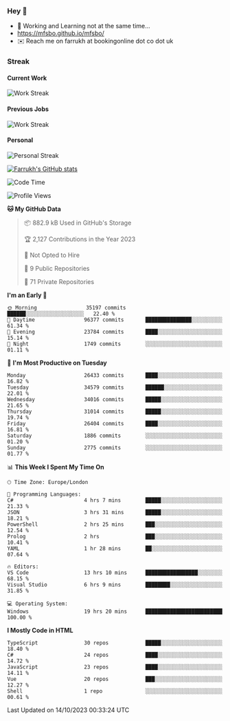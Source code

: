 ### Hey 👋

- 🏃 Working and Learning not at the same time...
- https://mfsbo.github.io/mfsbo/
- ✉️ Reach me on farrukh at bookingonline dot co dot uk

### Streak
#### Current Work
![Work Streak](https://streak-stats.demolab.com/?user=mfsbo)
#### Previous Jobs
![Work Streak](https://streak-stats.demolab.com/?user=farrukhcw)
#### Personal
![Personal Streak](https://streak-stats.demolab.com/?user=farrukhsubhani)

[![Farrukh's GitHub stats](https://github-readme-stats.vercel.app/api?username=mfsbo&hide=stars&count_private=true)](https://github.com/mfsbo/)

<!--START_SECTION:waka-->
![Code Time](http://img.shields.io/badge/Code%20Time-534%20hrs%206%20mins-blue)

![Profile Views](http://img.shields.io/badge/Profile%20Views-2-blue)

**🐱 My GitHub Data** 

> 📦 882.9 kB Used in GitHub's Storage 
 > 
> 🏆 2,127 Contributions in the Year 2023
 > 
> 🚫 Not Opted to Hire
 > 
> 📜 9 Public Repositories 
 > 
> 🔑 71 Private Repositories 
 > 
**I'm an Early 🐤** 

```text
🌞 Morning                35197 commits       ██████░░░░░░░░░░░░░░░░░░░   22.40 % 
🌆 Daytime                96377 commits       ███████████████░░░░░░░░░░   61.34 % 
🌃 Evening                23784 commits       ████░░░░░░░░░░░░░░░░░░░░░   15.14 % 
🌙 Night                  1749 commits        ░░░░░░░░░░░░░░░░░░░░░░░░░   01.11 % 
```
📅 **I'm Most Productive on Tuesday** 

```text
Monday                   26433 commits       ████░░░░░░░░░░░░░░░░░░░░░   16.82 % 
Tuesday                  34579 commits       ██████░░░░░░░░░░░░░░░░░░░   22.01 % 
Wednesday                34016 commits       █████░░░░░░░░░░░░░░░░░░░░   21.65 % 
Thursday                 31014 commits       █████░░░░░░░░░░░░░░░░░░░░   19.74 % 
Friday                   26404 commits       ████░░░░░░░░░░░░░░░░░░░░░   16.81 % 
Saturday                 1886 commits        ░░░░░░░░░░░░░░░░░░░░░░░░░   01.20 % 
Sunday                   2775 commits        ░░░░░░░░░░░░░░░░░░░░░░░░░   01.77 % 
```


📊 **This Week I Spent My Time On** 

```text
🕑︎ Time Zone: Europe/London

💬 Programming Languages: 
C#                       4 hrs 7 mins        █████░░░░░░░░░░░░░░░░░░░░   21.33 % 
JSON                     3 hrs 31 mins       █████░░░░░░░░░░░░░░░░░░░░   18.21 % 
PowerShell               2 hrs 25 mins       ███░░░░░░░░░░░░░░░░░░░░░░   12.54 % 
Prolog                   2 hrs               ███░░░░░░░░░░░░░░░░░░░░░░   10.41 % 
YAML                     1 hr 28 mins        ██░░░░░░░░░░░░░░░░░░░░░░░   07.64 % 

🔥 Editors: 
VS Code                  13 hrs 10 mins      █████████████████░░░░░░░░   68.15 % 
Visual Studio            6 hrs 9 mins        ████████░░░░░░░░░░░░░░░░░   31.85 % 

💻 Operating System: 
Windows                  19 hrs 20 mins      █████████████████████████   100.00 % 
```

**I Mostly Code in HTML** 

```text
TypeScript               30 repos            █████░░░░░░░░░░░░░░░░░░░░   18.40 % 
C#                       24 repos            ████░░░░░░░░░░░░░░░░░░░░░   14.72 % 
JavaScript               23 repos            ████░░░░░░░░░░░░░░░░░░░░░   14.11 % 
Vue                      20 repos            ███░░░░░░░░░░░░░░░░░░░░░░   12.27 % 
Shell                    1 repo              ░░░░░░░░░░░░░░░░░░░░░░░░░   00.61 % 
```




 Last Updated on 14/10/2023 00:33:24 UTC
<!--END_SECTION:waka-->
<!--
**mfsbo/mfsbo** is a ✨ _special_ ✨ repository because its `README.md` (this file) appears on your GitHub profile.

Here are some ideas to get you started:

- 🔭 I’m currently working on ...
- 🌱 I’m currently learning ...
- 👯 I’m looking to collaborate on ...
- 🤔 I’m looking for help with ...
- 💬 Ask me about ...
- 📫 How to reach me: ...
- 😄 Pronouns: ...
- ⚡ Fun fact: ...
-->
